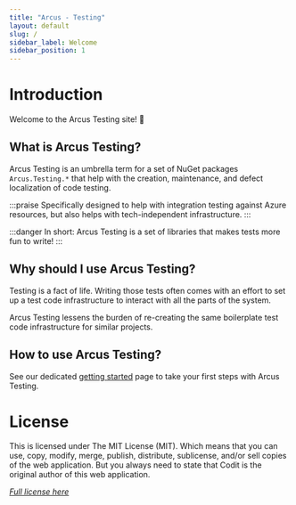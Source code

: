 ```yaml
---
title: "Arcus - Testing"
layout: default
slug: /
sidebar_label: Welcome
sidebar_position: 1
---
```


# Introduction
Welcome to the Arcus Testing site! 🎉

## What is Arcus Testing?
Arcus Testing is an umbrella term for a set of NuGet packages `Arcus.Testing.*` that help with the creation, maintenance, and defect localization of code testing.

:::praise
Specifically designed to help with integration testing against Azure resources, but also helps with tech-independent infrastructure.
:::

:::danger
In short: Arcus Testing is a set of libraries that makes tests more fun to write!
:::

## Why should I use Arcus Testing?
Testing is a fact of life. Writing those tests often comes with an effort to set up a test code infrastructure to interact with all the parts of the system.

Arcus Testing lessens the burden of re-creating the same boilerplate test code infrastructure for similar projects.

## How to use Arcus Testing?
See our dedicated [getting started](02-getting-started.md) page to take your first steps with Arcus Testing.

# License
This is licensed under The MIT License (MIT). Which means that you can use, copy, modify, merge, publish, distribute, sublicense, and/or sell copies of the web application. But you always need to state that Codit is the original author of this web application.

_[Full license here](https://github.com/arcus-azure/arcus.testing/blob/master/LICENSE)_
